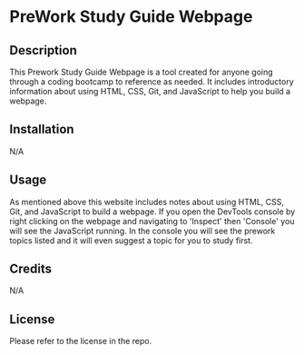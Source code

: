 # PreWork Study Guide Webpage

## Description

This Prework Study Guide Webpage is a tool created for anyone going through a coding bootcamp to reference as needed. It includes introductory information about using HTML, CSS, Git, and JavaScript to help you build a webpage. 

## Installation

N/A

## Usage

As mentioned above this website includes notes about using HTML, CSS, Git, and JavaScript to build a webpage. If you open the DevTools console by right clicking on the webpage and navigating to 'Inspect' then 'Console' you will see the JavaScript running. In the console you will see the prework topics listed and it will even suggest a topic for you to study first. 

## Credits

N/A

## License

Please refer to the license in the repo.

